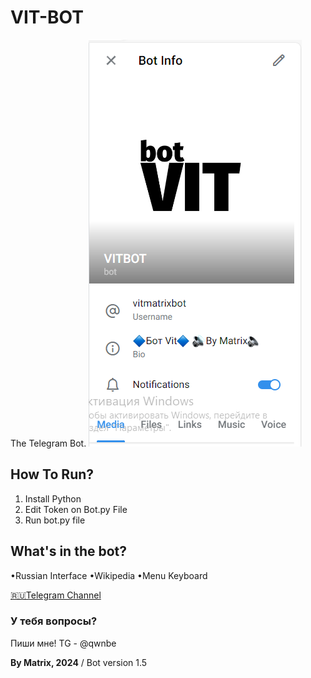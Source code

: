 # VIT-BOT
The Telegram Bot.
![alt text](https://github.com/MatveyGameRus/VIT-BOT/blob/main/Desktop%20Screenshot%202024.01.30%20-%2015.10.20.38.png?raw=true)





<h2>How To Run?</h2>

1. Install Python
2. Edit Token on Bot.py File
3. Run bot.py file

<h2>What's in the bot?</h2>
•Russian Interface </n>
•Wikipedia</n>
•Menu Keyboard


<a href="https://t.me/vitclosed">🇷🇺Telegram Channel</a>

<h3>У тебя вопросы?</h3>
Пиши мне! TG - @qwnbe
    
**By Matrix, 2024** / Bot version 1.5

